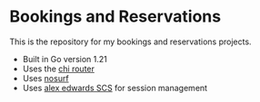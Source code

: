 # Bookings and Reservations

This is the repository for my bookings and reservations projects.

- Built in Go version 1.21
- Uses the [chi router](https://github.com/go-chi/chi/v5)
- Uses [nosurf](https://github.com/justinas/nosurf)
- Uses [alex edwards SCS](https://github.com/alexedwards/scs/v2) for session management